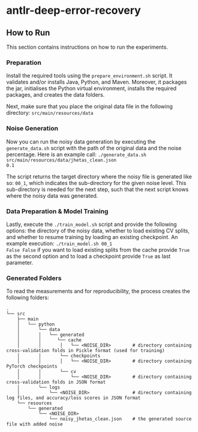 # antlr-deep-error-recovery

## How to Run

This section contains instructions on how to run the experiments.

### Preparation
Install the required tools using the <code>prepare_environment.sh</code> script. It validates and/or installs Java, Python, and Maven. Moreover, it packages the jar, initialises the Python virtual environment, installs the required packages, and creates the data folders.

Next, make sure that you place the original data file in the following directory: <code>src/main/resources/data</code>

### Noise Generation
Now you can run the noisy data generation by executing the <code>generate_data.sh</code> script with the path of the original data and the noise percentage. Here is an example call: <code>./generate_data.sh src/main/resources/data/jhetas_clean.json 0.1</code>

The script returns the target directory where the noisy file is generated like so: <code>00_1</code>, which indicates the sub-directory for the given noise level. This sub-directory is needed for the next step, such that the next script knows where the noisy data was generated.

### Data Preparation & Model Training
Lastly, execute the <code>./train_model.sh</code> script and provide the following options: the directory of the noisy data, whether to load existing CV splits, and whether to resume training by loading an existing checkpoint. An example execution: <code>./train_model.sh 00_1 False False</code> if you want to load existing splits from the cache provide <code>True</code> as the second option and to load a checkpoint provide <code>True</code> as last parameter.

### Generated Folders
To read the measurements and for reproducibility, the process creates the following folders:
```
.
└── src
    ├── main
    │   └── python
    │       └── data
    │       │   └── generated
    │       │      └── cache
    │       │       │   └── <NOISE_DIR>        # directory containing cross-validation folds in Pickle format (used for training)
    │       │       └── checkpoints
    │       │       │   └── <NOISE_DIR>        # directory containing PyTorch checkpoints
    │       │       └── cv
    │       │           └── <NOISE_DIR>        # directory containing cross-validation folds in JSON format
    │       └── logs
    │           └── <NOISE_DIR>                # directory containing log files, and accuracy/loss scores in JSON format    
    └── resources
        └── generated
            └── <NOISE_DIR>
                └── noisy_jhetas_clean.json    # the generated source file with added noise
```
